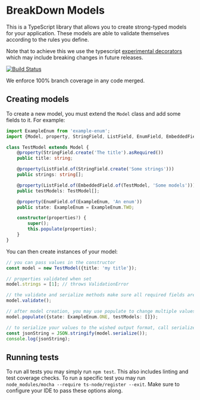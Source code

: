 BreakDown Models
======

This is a TypeScript library that allows you to create strong-typed models for your application.
These models are able to validate themselves according to the rules you define.

Note that to achieve this we use the typescript [experimental decorators](https://www.typescriptlang.org/docs/handbook/decorators.html)
which may include breaking changes in future releases.

[![Build Status](https://travis-ci.com/DanielSchiavini/breakdown-json-models.svg?branch=master)](https://travis-ci.com/DanielSchiavini/breakdown-json-models)

We enforce 100% branch coverage in any code merged.

## Creating models
To create a new model, you must extend the `Model` class and add some fields to it.
For example:
```typescript
import ExampleEnum from 'example-enum';
import {Model, property, StringField, ListField, EnumField, EmbeddedField} from 'breakdown-json-models'

class TestModel extends Model {
    @property(StringField.create('The title').asRequired())
    public title: string;

    @property(ListField.of(StringField.create('Some strings')))
    public strings: string[];

    @property(ListField.of(EmbeddedField.of(TestModel, 'Some models')))
    public testModels: TestModel[];

    @property(EnumField.of(ExampleEnum, 'An enum'))
    public state: ExampleEnum = ExampleEnum.TWO;

    constructor(properties?) {
        super();
        this.populate(properties);
    }
}
```

You can then create instances of your model:
```typescript
// you can pass values in the constructor
const model = new TestModel({title: 'my title'});

// properties validated when set
model.strings = [1]; // throws ValidationError

// the validate and serialize methods make sure all required fields are set
model.validate();

// after model creation, you may use populate to change multiple values at one 
model.populate({state: ExampleEnum.ONE, testModels: []});

// to serialize your values to the wished output format, call serialize()
const jsonString = JSON.stringify(model.serialize());
console.log(jsonString);
```

## Running tests
To run all tests you may simply run `npm test`.
This also includes linting and test coverage checks.
To run a specific test you may run `node_modules/mocha --require ts-node/register --exit`.
Make sure to configure your IDE to pass these options along.
